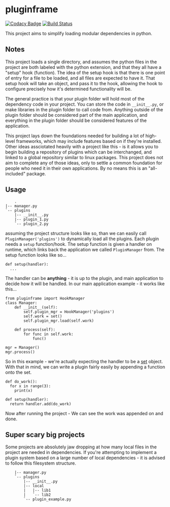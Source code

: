 # pluginframe
[![Codacy Badge](https://api.codacy.com/project/badge/Grade/25ee5ce995ec48a7b70269dd43189517)](https://app.codacy.com/app/Skarlett/pluginframe?utm_source=github.com&utm_medium=referral&utm_content=Skarlett/pluginframe&utm_campaign=Badge_Grade_Dashboard)
[![Build Status](https://travis-ci.org/Skarlett/pluginframe.svg?branch=master)](https://travis-ci.org/Skarlett/pluginframe)

This project aims to simplify loading modular dependencies in python. 

## Notes

This project loads a single directory, and assumes the python files in the project are both labeled with the python extension, and that they all have a "setup" hook (function). The idea of the setup hook is that there is one point of entry for a file to be loaded, and all files are expected to have it. That setup hook will take an object, and pass it to the hook, allowing the hook to configure precisely how it's determined functionality will be.

The general practice is that your plugin folder will hold most of the dependency code in your project. You can store the code in `__init__.py`, or make libraries in the plugin folder to call code from. Anything outside of the plugin folder should be considered part of the main application, and everything in the plugin folder should be considered features of the application. 

This project lays down the foundations needed for building a lot of high-level frameworks, which may include features based on if they're installed. Other ideas assciotated heavily with a project like this - is it allows you to begin building a repository of plugins which can be interchanged, and linked to a global repository similar to linux packages. This project does not aim to complete any of those ideas, only to settle a common foundation for people who need it in their own applications. By no means this is an "all-included" package.

## Usage
        .
    |-- manager.py
    `-- plugins
        |-- __init__.py
        |-- plugin_1.py
        `-- plugin_2.py
assuming the project structure looks like so, than we can easily call `PluginManager('plugins')` to dynamically load all the plugins. Each plugin needs a `setup` function/hook. The setup function is given a handler on runtime, which links back the application we called `PluginManager` from. The setup function looks like so...
    
    def setup(handler):
      ...

The handler can be **anything** - it is up to the plugin, and main application to decide how it will be handled. In our main application example - it works like this...

    from pluginframe import HookManager
    class Manager:
        def __init__(self):
            self.plugin_mgr = HookManager('plugins')
            self.work = set()
            self.plugin_mgr.load(self.work)

        def process(self):
            for func in self.work:
                func()
    
    mgr = Manager()
    mgr.process()

So in this example - we're actually expecting the handler to be a [set](https://docs.python.org/3/tutorial/datastructures.html#sets) object. With that in mind, we can write a plugin fairly easily by appending a function onto the set.
    
    def do_work():
      for x in range(3):
        print(x)

    def setup(handler):
      return handler.add(do_work)

Now after running the project - We can see the work was appended on and done.

## Super scary big projects
Some projects are absolutely jaw dropping at how many local files in the project are needed in dependencies. If you're attempting to implement a plugin system based on a large number of local dependencies - it is advised to follow this filesystem structure.

        |-- manager.py
        `-- plugins
            |-- __init__.py
            |-- local
            |   |-- lib1
            |   `-- lib2
            `-- plugin_example.py
